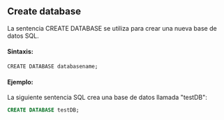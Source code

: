 ## Create database

La sentencia CREATE DATABASE se utiliza para crear una nueva base de datos SQL.

#### Sintaxis:

```ssh
CREATE DATABASE databasename;
```

#### Ejemplo:

La siguiente sentencia SQL crea una base de datos llamada "testDB":

```sql
CREATE DATABASE testDB;
```